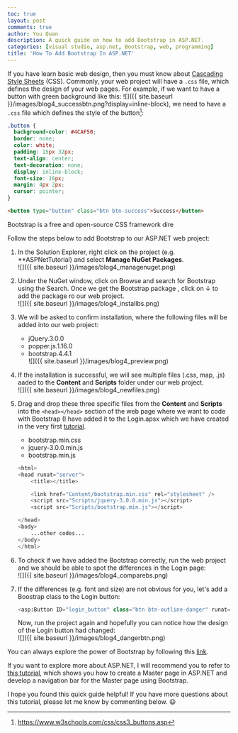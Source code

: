 ```yaml
---
toc: true
layout: post
comments: true
author: You Quan
description: A quick guide on how to add Bootstrap in ASP.NET.
categories: [visual studio, asp.net, Bootstrap, web, programming]
title: 'How To Add Bootstrap In ASP.NET'
---
```


If you have learn basic web design, then you must know about [Cascading Style Sheets](https://www.w3schools.com/css/) (CSS). Commonly, your web project will have a `.css` file, which defines the design of your web pages. For example, if we want to have a button with green background like this: ![]({{ site.baseurl }}/images/blog4_successbtn.png?display=inline-block), we need to have a `.css` file which defines the style of the button[^1]:
```css
.button {
  background-color: #4CAF50;
  border: none;
  color: white;
  padding: 15px 32px;
  text-align: center;
  text-decoration: none;
  display: inline-block;
  font-size: 16px;
  margin: 4px 2px;
  cursor: pointer;
}
```

```html
<button type="button" class="btn btn-success">Success</button>
```

[^1]: https://www.w3schools.com/css/css3_buttons.asp


Bootstrap is a free and open-source CSS framework dire


Follow the steps below to add Bootstrap to our ASP.NET web project:
1. In the Solution Explorer, right click on the project (e.g. **ASPNetTutorial) and select **Manage NuGet Packages**.  
![]({{ site.baseurl }}/images/blog4_managenuget.png)  

1. Under the NuGet window, click on Browse and search for Bootstrap using the Search. Once we get the Bootstrap package , click on &darr; to add the package ro our web project.  
![]({{ site.baseurl }}/images/blog4_installbs.png)  

1. We will be asked to confirm installation, where the following files will be added into our web project:  
   - jQuery.3.0.0
   - popper.js.1.16.0
   - bootstrap.4.4.1  
  ![]({{ site.baseurl }}/images/blog4_preview.png)  

1. If the installation is successful, we will see multiple files (.css, map, .js) aaded to the **Content** and **Scripts** folder under our web project.  
![]({{ site.baseurl }}/images/blog4_newfiles.png)  

1. Drag and drop these three specific files from the **Content** and **Scripts** into the `<head></head>` section of the web page where we want to code with Bootstrap (I have added it to the Login.apsx which we have created in the very first [tutorial](https://you3quan2.github.io/youquan-blog/visual%20studio/asp.net/c%23/web/programming/2020/03/31/start-aspnet-c-web.html).
   - bootstrap.min.css
   - jquery-3.0.0.min.js
   - bootstrap.min.js

    ```python
    <html>
    <head runat="server">
        <title></title>

        <link href="Content/bootstrap.min.css" rel="stylesheet" />
        <script src="Scripts/jquery-3.0.0.min.js"></script>
        <script src="Scripts/bootstrap.min.js"></script>
    
    </head>
    <body>
        ...other codes...
    </body>
    </html>
    ``` 

1. To check if we have added the Bootstrap correctly, run the web project and we should be able to spot the differences in the Login page:  
![]({{ site.baseurl }}/images/blog4_comparebs.png)  

1. If the differences (e.g. font and size) are not obvious for you, let's add a Boostrap class to the Login button:

    ```python
    <asp:Button ID="login_button" class="btn btn-outline-danger" runat="server" Text="LOGIN" />
    ```  
    Now, run the project again and hopefully you can notice how the design of the Login button had changed:  
    ![]({{ site.baseurl }}/images/blog4_dangerbtn.png) 

You can always explore the power of Bootstrap by following this [link](https://getbootstrap.com/docs/4.0/getting-started/introduction/).

If you want to explore more about ASP.NET, I will recommend you to refer to [this tutorial](https://you3quan2.github.io/youquan-blog/visual%20studio/asp.net/master%20page/web/programming/2020/04/07/create-masterpage-aspnet-web.html), which shows you how to create a Master page in ASP.NET and develop a navigation bar for the Master page using Bootstrap.

I hope you found this quick guide helpful! If you have more questions about this tutorial, please let me know by commenting below. :smiley:
